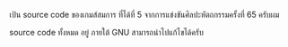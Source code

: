 เป้น source code ของเกมส์สมการ ที่ได้ที่ 5 จากการแข่งขันศิลปะหัตถกรรมครั้งที่ 65 ครับผม

source code ทั้งหมด อยู่ ภายใต้ GNU สามารถนำไปแก้ไขได้ครับ
